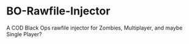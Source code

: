 # BO-Rawfile-Injector
A COD Black Ops rawfile injector for Zombies, Multiplayer, and maybe Single Player?
